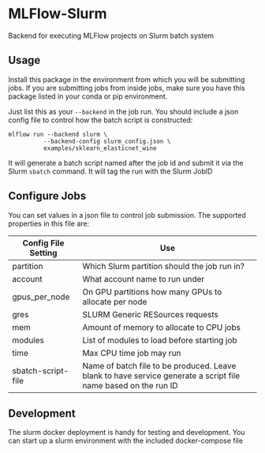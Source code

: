 # MLFlow-Slurm
Backend for executing MLFlow projects on Slurm batch system

## Usage
Install this package in the environment from which you will be submitting jobs.
If you are submitting jobs from inside jobs, make sure you have this package 
listed in your conda or pip environment.

Just list this as your `--backend` in the job run. You should include a json 
config file to control how the batch script is constructed:
```shell
mlflow run --backend slurm \
          --backend-config slurm_config.json \
          examples/sklearn_elasticnet_wine
```

It will generate a batch script named after the job id and submit it via the
Slurm `sbatch` command. It will tag the run with the Slurm JobID

## Configure Jobs
You can set values in a json file to control job submission. The supported
properties in this file are:

|Config File Setting| Use                                                                                                            |
|-------------------|----------------------------------------------------------------------------------------------------------------|
|partition          | Which Slurm partition should the job run in?                                                                   |
 |account            | What account name to run under                                                                                 |
| gpus_per_node     | On GPU partitions how many GPUs to allocate per node                                                           |
| gres              | SLURM Generic RESources requests                                                                               |
| mem               | Amount of memory to allocate to CPU jobs                                                                       |
| modules           | List of modules to load before starting job                                                                    |
| time              | Max CPU time job may run                                                                                       |
| sbatch-script-file | Name of batch file to be produced. Leave blank to have service generate a script file name based on the run ID |

## Development
The slurm docker deployment is handy for testing and development. You can start
up a slurm environment with the included docker-compose file

